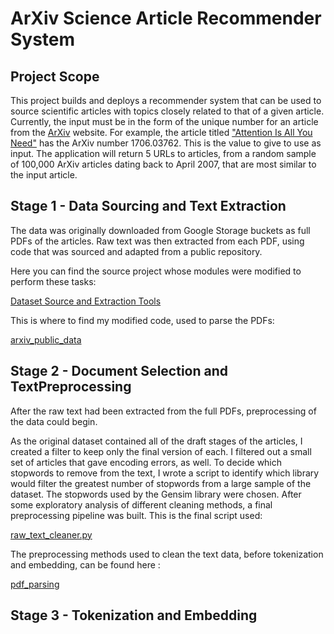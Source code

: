 ArXiv Science Article Recommender System
========================================

Project Scope
-------------

This project builds and deploys a recommender system that can be used to source scientific articles with topics closely related to that of a given article. Currently, the input must be in the form of the unique number for an article from the [ArXiv](https://arxiv.org/) website. For example, the article titled ["Attention Is All You Need"](https://arxiv.org/pdf/1706.03762.pdf) has the ArXiv number 1706.03762. This is the value to give to use as input. The application will return 5 URLs to articles, from a random sample of 100,000 ArXiv articles dating back to April 2007, that are most similar to the input article.

Stage 1 - Data Sourcing and Text Extraction
-------------------------------------------

The data was originally downloaded from Google Storage buckets as full PDFs of the articles.
Raw text was then extracted from each PDF, using code that was sourced and adapted from a public repository.

Here you can find the source project whose modules were modified to perform these tasks:

[Dataset Source and Extraction Tools](https://github.com/mattbierbaum/arxiv-public-datasets)

This is where to find my modified code, used to parse the PDFs:

[arxiv_public_data](https://github.com/christianspybrook/article_recommender/tree/master/arxiv_public_data)

Stage 2 - Document Selection and TextPreprocessing
--------------------------------------------------

After the raw text had been extracted from the full PDFs, preprocessing of the data could begin.

As the original dataset contained all of the draft stages of the articles, I created a filter to keep only the final version of each. I filtered out a small set of articles that gave encoding errors, as well.
To decide which stopwords to remove from the text, I wrote a script to identify which library would filter the greatest number of stopwords from a large sample of the dataset. The stopwords used by the Gensim library were chosen.
After some exploratory analysis of different cleaning methods, a final preprocessing pipeline was built. This is the final script used:

[raw_text_cleaner.py](https://github.com/christianspybrook/article_recommender/blob/master/training/pdf_parsing/raw_text_cleaner.py)

The preprocessing methods used to clean the text data, before tokenization and embedding, can be found here :

[pdf_parsing](https://github.com/christianspybrook/article_recommender/tree/master/training/pdf_parsing)

Stage 3 - Tokenization and Embedding
------------------------------------

<!-- Algorithms, Framaeworks, and Libraries Demonstrated:
----------------------------------------------------

1. Laten Dirichlet Allocation
2. Convolutional Neural Network
3. GPU Parallelization
4. Random Forest
5. Tensorflow
6. spaCy
7. Scikit-learn
8. Joblib
9. Dask

Project Workflow:
-----------------

[Data Preprocessing](https://github.com/christianspybrook/eluvio_coding_challenge/blob/master/data_preprocessing/preprocessing.ipynb):  
&nbsp;&nbsp;&nbsp;&nbsp;- [x] Determine Business Objective  
&nbsp;&nbsp;&nbsp;&nbsp;- [x] Reduce Memory Footprint  
&nbsp;&nbsp;&nbsp;&nbsp;- [x] Feature Engineering  
[Topic Modeling](https://github.com/christianspybrook/eluvio_coding_challenge/blob/master/modeling/topic_modeling.ipynb):  
&nbsp;&nbsp;&nbsp;&nbsp;- [x] Text Tokenization Pipeline  
&nbsp;&nbsp;&nbsp;&nbsp;- [x] Latent Dirichlet Allocation  
&nbsp;&nbsp;&nbsp;&nbsp;- [x] Topic Analysis & Visualization  
[Classifier Selection](https://github.com/christianspybrook/eluvio_coding_challenge/blob/master/modeling/classification_model_selection.ipynb):  
&nbsp;&nbsp;&nbsp;&nbsp;- [x] Cross Validation Pipeline  
&nbsp;&nbsp;&nbsp;&nbsp;- [x] Analysis & Model Selection  
[Random Forest Optimization](https://github.com/christianspybrook/eluvio_coding_challenge/blob/master/modeling/rf_classifier.ipynb):  
&nbsp;&nbsp;&nbsp;&nbsp;- [x] Bayesian Hyperparameter Search  
&nbsp;&nbsp;&nbsp;&nbsp;- [x] Analysis & Final Model Selection    
&nbsp;&nbsp;&nbsp;&nbsp;- [x] Test Performance  
Coming Soon:  
&nbsp;&nbsp;&nbsp;&nbsp;- [ ] Neural Network Regression  
&nbsp;&nbsp;&nbsp;&nbsp;- [ ] Out of Memory Modifications Using Dask

In Progress...  
&nbsp;&nbsp;&nbsp;&nbsp;&nbsp;&nbsp;&nbsp;&nbsp;&nbsp;&nbsp;&nbsp;&nbsp;&nbsp;&nbsp;more coming, but ready for submission as is.
 -->